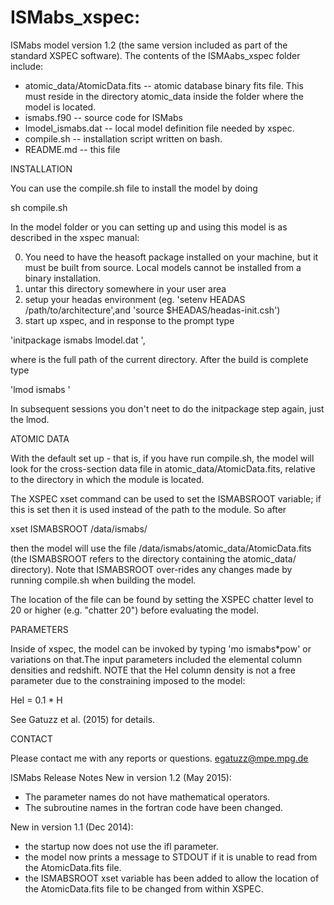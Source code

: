 # ISMabs_xspec: 

ISMabs model version 1.2 (the same version included as part of the standard XSPEC software). The contents of the ISMAabs_xspec folder include:
- atomic_data/AtomicData.fits  -- atomic database binary fits file. This must reside in the directory atomic_data inside the folder where the model is located.  
- ismabs.f90 -- source code for ISMabs
- lmodel_ismabs.dat -- local model definition file needed by xspec.  
- compile.sh -- installation script written on bash.
- README.md -- this file

INSTALLATION

You can use the compile.sh file to install the model by doing

sh compile.sh

In the  model folder or you can setting up and using this model is as described in the xspec manual:

0) You need to have the heasoft package installed on your machine, but it must be built from source. Local models cannot be installed from a binary installation.
1) untar this directory somewhere in your user area
2) setup your headas environment (eg. 'setenv HEADAS /path/to/architecture',and 'source \$HEADAS/headas-init.csh')
3) start up xspec, and in response to the prompt type 

'initpackage ismabs lmodel.dat <path-to-current-directory>',

where <path-to-current-directory> is the full path of the current directory. After the build is complete type 

'lmod ismabs <path-to-current-directory>'

In subsequent  sessions you don't neet to do the initpackage step again, just the lmod.

ATOMIC DATA 

With the default set up - that is, if you have run compile.sh, the model will look for the cross-section data file in atomic_data/AtomicData.fits, relative to the directory in which the module is located.

The XSPEC xset command can be used to set the ISMABSROOT variable; if this is set then it is used instead of the path to the module. So after

xset ISMABSROOT /data/ismabs/

then the model will use the file /data/ismabs/atomic_data/AtomicData.fits (the ISMABSROOT refers to the directory containing the atomic_data/ directory). Note that ISMABSROOT over-rides any changes made by running compile.sh when building the model.

The location of the file can be found by setting the XSPEC chatter level to 20 or higher (e.g. "chatter 20") before evaluating the model.

PARAMETERS

Inside of xspec, the model can be invoked by typing 'mo ismabs*pow' or variations on that.The input parameters included the elemental column densities and redshift. NOTE that the HeI column density is not a free parameter due to the constraining imposed to the model:

HeI = 0.1 * H

See Gatuzz et al. (2015) for details.

CONTACT

Please contact me with any reports or questions.
egatuzz@mpe.mpg.de

ISMabs Release Notes
New in version 1.2 (May 2015):
- The parameter names do not have mathematical operators.
- The subroutine names in the fortran code have been changed.

New in version 1.1 (Dec 2014): 
 - the startup now does not use the ifl parameter.
 - the model now prints a message to STDOUT if it is unable to
 read from the AtomicData.fits file.
 - the ISMABSROOT xset variable has been added to allow the
 location of the AtomicData.fits file to be changed from within
 XSPEC.
